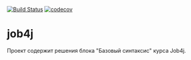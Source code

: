 [![Build Status](https://travis-ci.org/Kradeyes/job4j_elementary.svg?branch=master)](https://travis-ci.org/Kradeyes/job4j_elementary)
[![codecov](https://codecov.io/gh/Kradeyes/job4j_elementary/branch/master/graph/badge.svg)](https://codecov.io/gh/Kradeyes/job4j_elementary)

# job4j
Проект содержит решения блока "Базовый синтаксис" курса Job4j.